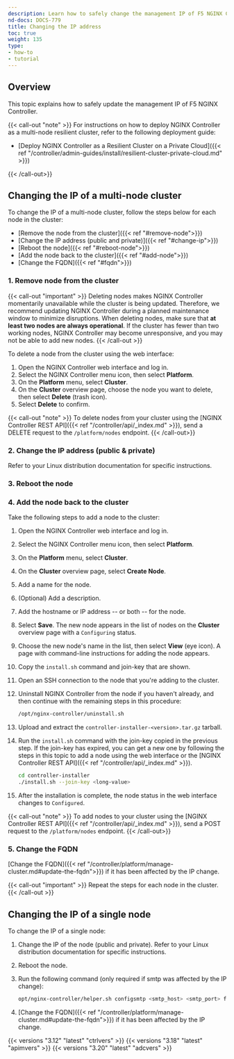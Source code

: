 ```yaml
---
description: Learn how to safely change the management IP of F5 NGINX Controller.
nd-docs: DOCS-779
title: Changing the IP address
toc: true
weight: 135
type:
- how-to
- tutorial
---
```


## Overview

This topic explains how to safely update the management IP of F5 NGINX Controller.

{{< call-out "note" >}}
For instructions on how to deploy NGINX Controller as a multi-node resilient cluster, refer to the following deployment guide:

- [Deploy NGINX Controller as a Resilient Cluster on a Private Cloud]({{< ref "/controller/admin-guides/install/resilient-cluster-private-cloud.md" >}})

{{< /call-out>}}

## Changing the IP of a multi-node cluster

To change the IP of a multi-node cluster, follow the steps below for each node in the cluster:

- [Remove the node from the cluster]({{< ref "#remove-node">}})
- [Change the IP address (public and private)]({{< ref "#change-ip">}})
- [Reboot the node]({{< ref "#reboot-node">}})
- [Add the node back to the cluster]({{< ref "#add-node">}})
- [Change the FQDN]({{< ref "#fqdn">}})

### 1. <a name="remove-node"></a>Remove node from the cluster

   {{< call-out "important" >}}
Deleting nodes makes NGINX Controller momentarily unavailable while the cluster is being updated. Therefore, we recommend updating NGINX Controller during a planned maintenance window to minimize disruptions. When deleting nodes, make sure that **at least two nodes are always operational**. If the cluster has fewer than two working nodes, NGINX Controller may become unresponsive, and you may not be able to add new nodes.
   {{< /call-out >}}

   To delete a node from the cluster using the web interface:

   1. Open the NGINX Controller web interface and log in.
   2. Select the NGINX Controller menu icon, then select **Platform**.
   3. On the **Platform** menu, select **Cluster**.
   4. On the **Cluster** overview page, choose the node you want to delete, then select **Delete** (trash icon).
   5. Select **Delete** to confirm.

   {{< call-out "note" >}}
 To delete nodes from your cluster using the [NGINX Controller REST API]({{< ref "/controller/api/_index.md" >}}), send a DELETE request to the `/platform/nodes` endpoint.
   {{< /call-out>}}


### 2. <a name="change-ip"></a>Change the IP address (public & private)

Refer to your Linux distribution documentation for specific instructions.

### 3. <a name="reboot-node"></a>Reboot the node


### 4. <a name="add-node"></a>Add the node back to the cluster

   Take the following steps to add a node to the cluster:

   1. Open the NGINX Controller web interface and log in.
   1. Select the NGINX Controller menu icon, then select **Platform**.
   1. On the **Platform** menu, select **Cluster**.
   1. On the **Cluster** overview page, select **Create Node**.
   1. Add a name for the node.
   1. (Optional) Add a description.
   1. Add the hostname or IP address -- or both -- for the node.
   1. Select **Save**. The new node appears in the list of nodes on the **Cluster** overview page with a `Configuring` status.
   1. Choose the new node's name in the list, then select **View** (eye icon). A page with command-line instructions for adding the node appears.
   1. Copy the `install.sh` command and join-key that are shown.
   1. Open an SSH connection to the node that you're adding to the cluster.
   1. Uninstall NGINX Controller from the node if you haven't already, and then continue with the remaining steps in this procedure:

       ```bash
       /opt/nginx-controller/uninstall.sh
       ```

   1. Upload and extract the `controller-installer-<version>.tar.gz` tarball.
   1. Run the `install.sh` command with the join-key copied in the previous step. If the join-key has expired, you can get a new one by following the steps in this topic to add a node using the web interface or the [NGINX Controller REST API]({{< ref "/controller/api/_index.md" >}}).

       ```bash
       cd controller-installer
       ./install.sh --join-key <long-value>
      ```

   1. After the installation is complete, the node status in the web interface changes to `Configured`.

   {{< call-out "note" >}}
To add nodes to your cluster using the [NGINX Controller REST API]({{< ref "/controller/api/_index.md" >}}), send a POST request to the `/platform/nodes` endpoint.
   {{< /call-out>}}

### 5. <a name="fqdn"></a>Change the FQDN

[Change the FQDN]({{< ref "/controller/platform/manage-cluster.md#update-the-fqdn">}}) if it has been affected by the IP change.

{{< call-out "important" >}}
Repeat the steps for each node in the cluster.
{{< /call-out >}}

## Changing the IP of a single node

To change the IP of a single node:

1. Change the IP of the node (public and private). Refer to your Linux distribution documentation for specific instructions.

1. Reboot the node.

1. Run the following command (only required if smtp was affected by the IP change):

   ```bash
   opt/nginx-controller/helper.sh configsmtp <smtp_host> <smtp_port> false <do-not-reply-email>
   ```

1. [Change the FQDN]({{< ref "/controller/platform/manage-cluster.md#update-the-fqdn">}}) if it has been affected by the IP change.

{{< versions "3.12" "latest" "ctrlvers" >}}
{{< versions "3.18" "latest" "apimvers" >}}
{{< versions "3.20" "latest" "adcvers" >}}

